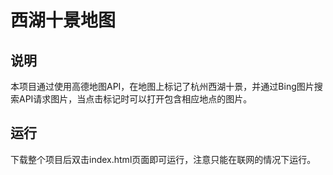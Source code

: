# 西湖十景地图
## 说明
本项目通过使用高德地图API，在地图上标记了杭州西湖十景，并通过Bing图片搜索API请求图片，当点击标记时可以打开包含相应地点的图片。
## 运行
下载整个项目后双击index.html页面即可运行，注意只能在联网的情况下运行。